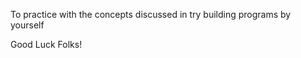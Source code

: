  To practice with the concepts discussed in try building programs by yourself

 Good Luck Folks!
 

